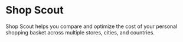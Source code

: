 # Shop Scout
Shop Scout helps you compare and optimize the cost of your personal shopping basket across multiple stores, cities, and countries.
